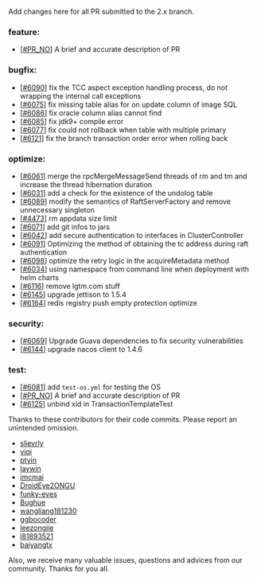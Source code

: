 Add changes here for all PR submitted to the 2.x branch.

<!-- Please add the `changes` to the following location(feature/bugfix/optimize/test) based on the type of PR -->

### feature:
- [[#PR_NO](https://github.com/seata/seata/pull/PR_NO)] A brief and accurate description of PR

### bugfix:
- [[#6090](https://github.com/seata/seata/pull/6090)] fix the TCC aspect exception handling process, do not wrapping the internal call exceptions
- [[#6075](https://github.com/seata/seata/pull/6075)] fix missing table alias for on update column of image SQL
- [[#6086](https://github.com/seata/seata/pull/6086)] fix oracle column alias cannot find
- [[#6085](https://github.com/seata/seata/pull/6085)] fix jdk9+ compile error
- [[#6077](https://github.com/seata/seata/pull/6077)] fix could not rollback when table with multiple primary
- [[#6121](https://github.com/seata/seata/pull/6121)] fix the branch transaction order error when rolling back

### optimize:
- [[#6061](https://github.com/seata/seata/pull/6061)] merge the rpcMergeMessageSend threads of rm and tm and increase the thread hibernation duration
- [[#6031](https://github.com/seata/seata/pull/6031)] add a check for the existence of the undolog table
- [[#6089](https://github.com/seata/seata/pull/6089)] modify the semantics of RaftServerFactory and remove unnecessary singleton
- [[#4473](https://github.com/seata/seata/pull/4473)] rm appdata size limit
- [[#6071](https://github.com/seata/seata/pull/6071)] add git infos to jars
- [[#6042](https://github.com/seata/seata/pull/6042)] add secure authentication to interfaces in ClusterController
- [[#6091](https://github.com/seata/seata/pull/6091)] Optimizing the method of obtaining the tc address during raft authentication
- [[#6098](https://github.com/seata/seata/pull/6098)] optimize the retry logic in the acquireMetadata method
- [[#6034](https://github.com/seata/seata/pull/6034)] using namespace from command line when deployment with helm charts
- [[#6116](https://github.com/seata/seata/pull/6034)] remove lgtm.com stuff
- [[#6145](https://github.com/seata/seata/pull/6145)] upgrade jettison to 1.5.4
- [[#6164](https://github.com/seata/seata/pull/6164)] redis registry push empty protection optimize

### security:
- [[#6069](https://github.com/seata/seata/pull/6069)] Upgrade Guava dependencies to fix security vulnerabilities
- [[#6144](https://github.com/seata/seata/pull/6144)] upgrade nacos client to 1.4.6

### test:
- [[#6081](https://github.com/seata/seata/pull/6081)] add `test-os.yml` for testing the OS
- [[#PR_NO](https://github.com/seata/seata/pull/PR_NO)] A brief and accurate description of PR
- [[#6125](https://github.com/seata/seata/pull/6125)] unbind xid in TransactionTemplateTest

Thanks to these contributors for their code commits. Please report an unintended omission.

<!-- Please make sure your Github ID is in the list below -->
- [slievrly](https://github.com/slievrly)
- [yiqi](https://github.com/PleaseGiveMeTheCoke)
- [ptyin](https://github.com/ptyin)
- [laywin](https://github.com/laywin)
- [imcmai](https://github.com/imcmai)
- [DroidEye2ONGU](https://github.com/DroidEye2ONGU)
- [funky-eyes](https://github.com/funky-eyes)
- [Bughue](https://github.com/Bughue)
- [wangliang181230](https://github.com/wangliang181230)
- [ggbocoder](https://github.com/ggbocoder)
- [leezongjie](https://github.com/leezongjie)
- [l81893521](https://github.com/l81893521)
- [baiyangtx](https://github.com/baiyangtx)

Also, we receive many valuable issues, questions and advices from our community. Thanks for you all.
